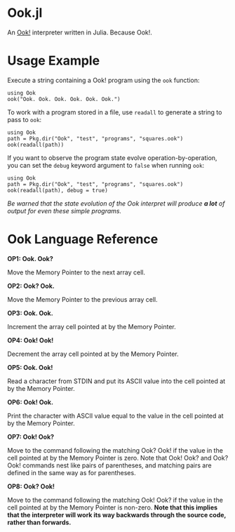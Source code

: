 Ook.jl
======

An [Ook!](http://www.dangermouse.net/esoteric/ook.html) interpreter written
in Julia. Because Ook!.

# Usage Example

Execute a string containing a Ook! program using the `ook` function:

```
using Ook
ook("Ook. Ook. Ook. Ook. Ook. Ook.")
```

To work with a program stored in a file, use `readall` to generate a string
to pass to `ook`:

```
using Ook
path = Pkg.dir("Ook", "test", "programs", "squares.ook")
ook(readall(path))
```

If you want to observe the program state evolve operation-by-operation, you
can set the `debug` keyword argument to `false` when running `ook`:

```
using Ook
path = Pkg.dir("Ook", "test", "programs", "squares.ook")
ook(readall(path), debug = true)
```

*Be warned that the state evolution of the Ook interpret will produce
**a lot** of output for even these simple programs.*

# Ook Language Reference

**OP1: Ook. Ook?**

Move the Memory Pointer to the next array cell.

**OP2: Ook? Ook.**

Move the Memory Pointer to the previous array cell.

**OP3: Ook. Ook.**

Increment the array cell pointed at by the Memory Pointer.

**OP4: Ook! Ook!**

Decrement the array cell pointed at by the Memory Pointer.

**OP5: Ook. Ook!**

Read a character from STDIN and put its ASCII value into the cell
pointed at by the Memory Pointer.

**OP6: Ook! Ook.**

Print the character with ASCII value equal to the value in the cell
pointed at by the Memory Pointer.

**OP7: Ook! Ook?**

Move to the command following the matching Ook? Ook! if the value in
the cell pointed at by the Memory Pointer is zero. Note that
Ook! Ook? and Ook? Ook! commands nest like pairs of parentheses, and
matching pairs are defined in the same way as for parentheses.

**OP8: Ook? Ook!**

Move to the command following the matching Ook! Ook? if the value in
the cell pointed at by the Memory Pointer is non-zero. **Note that this
implies that the interpreter will work its way backwards through the
source code, rather than forwards.**
